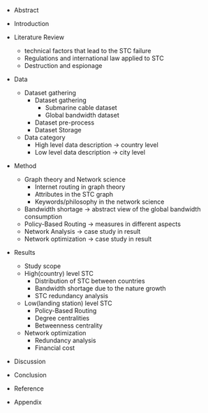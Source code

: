 * Abstract
* Introduction
* Literature Review
    * technical factors that lead to the STC failure
    * Regulations and international law applied to STC
    * Destruction and espionage
* Data
    * Dataset gathering
        * Dataset gathering
            * Submarine cable dataset
            * Global bandwidth dataset
        * Dataset pre-process
        * Dataset Storage
    * Data category
        * High level data description -> country level
        * Low level data description -> city level 
* Method
    * Graph theory and Network science
        * Internet routing in graph theory
        * Attributes in the STC graph
        * Keywords/philosophy in the network science
    * Bandwidth shortage -> abstract view of the global bandwidth consumption
    * Policy-Based Routing -> measures in different aspects
    * Network Analysis -> case study in result
    * Network optimization -> case study in result

* Results
    * Study scope
    * High(country) level STC
        * Distribution of STC between countries
        * Bandwidth shortage due to the nature growth
        * STC redundancy analysis
    * Low(landing station) level STC
        * Policy-Based Routing
        * Degree centralities
        * Betweenness centrality
    * Network optimization
        * Redundancy analysis
        * Financial cost
* Discussion
* Conclusion
* Reference
* Appendix
    